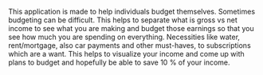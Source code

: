 This application is made to help individuals budget themselves. Sometimes budgeting can be difficult. This helps to separate what is gross vs net income to see what you are making and budget those earnings so that you see how much you are spending on everything. Necessities like water, rent/mortgage, also car payments and other must-haves, to subscriptions which are a want. This helps to visualize your income and come up with plans to budget and hopefully be able to save 10 % of your income.